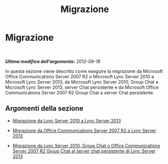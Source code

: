 ﻿---
title: Migrazione
TOCTitle: Migrazione
ms:assetid: 27b8010d-0554-4031-bedf-5f63b3606dbe
ms:mtpsurl: https://technet.microsoft.com/it-it/library/Gg425746(v=OCS.15)
ms:contentKeyID: 49299987
ms.date: 08/24/2015
mtps_version: v=OCS.15
ms.translationtype: HT
---

# Migrazione

 

_**Ultima modifica dell'argomento:** 2012-09-18_

In questa sezione viene descritto come eseguire la migrazione da Microsoft Office Communications Server 2007 R2 o Microsoft Lync Server 2010 a Microsoft Lync Server 2013, da Microsoft Lync Server 2010, Group Chat a Microsoft Lync Server 2013, server Chat persistente e da Microsoft Office Communications Server 2007 R2 Group Chat a server Chat persistente.

## Argomenti della sezione

  - [Migrazione da Lync Server 2010 a Lync Server 2013](migration-from-lync-server-2010-to-lync-server-2013.md)

  - [Migrazione da Office Communications Server 2007 R2 a Lync Server 2013](migration-from-office-communications-server-2007-r2-to-lync-server-2013.md)

  - [Migrazione da Lync Server 2010, Group Chat o Office Communications Server 2007 R2 Group Chat al server chat persistente di Lync Server 2013](migration-from-lync-server-2010-group-chat-or-office-communications-server-2007-r2-group-chat-to-lync-server-2013-persistent-chat-server.md)

